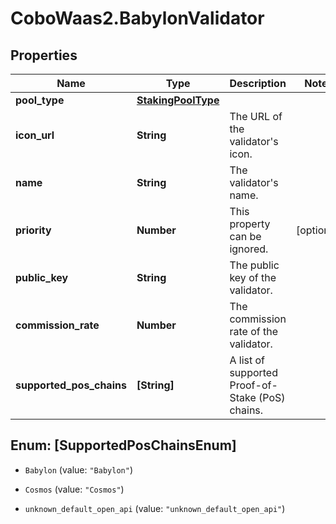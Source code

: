 # CoboWaas2.BabylonValidator

## Properties

Name | Type | Description | Notes
------------ | ------------- | ------------- | -------------
**pool_type** | [**StakingPoolType**](StakingPoolType.md) |  | 
**icon_url** | **String** | The URL of the validator&#39;s icon. | 
**name** | **String** | The validator&#39;s name. | 
**priority** | **Number** | This property can be ignored. | [optional] 
**public_key** | **String** | The public key of the validator. | 
**commission_rate** | **Number** | The commission rate of the validator. | 
**supported_pos_chains** | **[String]** | A list of supported Proof-of-Stake (PoS) chains. | 



## Enum: [SupportedPosChainsEnum]


* `Babylon` (value: `"Babylon"`)

* `Cosmos` (value: `"Cosmos"`)

* `unknown_default_open_api` (value: `"unknown_default_open_api"`)




